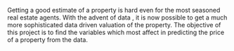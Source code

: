 Getting a good estimate of a property is hard even for the most seasoned real estate agents. With the advent of data , it is now possible to get a much more sophisticated data driven valuation of the property. The objective of this project is to find the variables which most affect in predicting the price of a property from the data.
